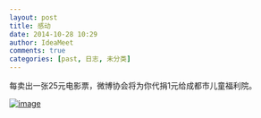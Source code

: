```yaml
---
layout: post
title: 感动
date: 2014-10-28 10:29
author: IdeaMeet
comments: true
categories: [past, 日志, 未分类]
---
```

每卖出一张25元电影票，微博协会将为你代捐1元给成都市儿童福利院。


<a href="http://ideameet.jd-app.com/jae/uploads/2014/10/wpid-58a98ff212f0be69_1414463281357.jpg"><img title="-58a98ff212f0be69_1414463281357.jpg" class="alignnone size-full" alt="image" src="http://ideameet.jd-app.com/jae/uploads/2014/10/wpid-58a98ff212f0be69_1414463281357.jpg" /></a>
